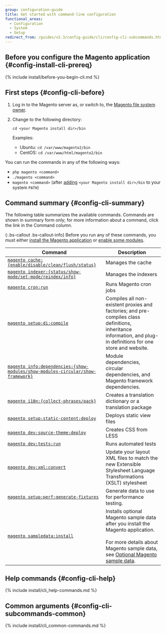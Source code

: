 ```yaml
---
group: configuration-guide
title: Get started with command-line configuration
functional_areas:
  - Configuration
  - System
  - Setup
redirect_from: /guides/v2.3/config-guide/cli/config-cli-subcommands.html
---
```


## Before you configure the Magento application {#config-install-cli-prereq}

{% include install/before-you-begin-cli.md %}

## First steps {#config-cli-before}

1. Log in to the Magento server as, or switch to, the [Magento file system owner]({{page.baseurl}}/install/getting-started/file-system-ownership-permissions.html).
2. Change to the following directory:

   ```
   cd <your Magento install dir>/bin
   ```

   Examples:

   * Ubuntu: `cd /var/www/magento2/bin`
   * CentOS: `cd /var/www/html/magento2/bin`

You can run the commands in any of the following ways:

* `php magento <command>`
* `./magento <command>`
* `magento <command>` (after [adding](http://unix.stackexchange.com/questions/117467/how-to-permanently-set-environmental-variables) `<your Magento install dir>/bin` to your system `PATH`)

## Command summary {#config-cli-summary}

The following table summarizes the available commands. Commands are shown in summary form only; for more information about a command, click the link in the Command column.

{:.bs-callout .bs-callout-info}
Before you run any of these commands, you must either [install the Magento application]({{page.baseurl}}/install/command-line/install.html) or [enable some modules]({{page.baseurl}}/install/command-line/enable-disable-modules.html).

| Command                                                                                                                                                | Description                                                                                                                                                                                       |
| ------------------------------------------------------------------------------------------------------------------------------------------------------ | ------------------------------------------------------------------------------------------------------------------------------------------------------------------------------------------------- |
| [`magento cache:{enable/disable/clean/flush/status}`]({{page.baseurl}}/configure/command-line/manage-cache.html)                                       | Manages the cache                                                                                                                                                                                 |
| [`magento indexer:{status/show-mode/set-mode/reindex/info}`]({{page.baseurl}}/configure/command-line/manage-indexers.html)                             | Manages the indexers                                                                                                                                                                              |
| [`magento cron:run`]({{page.baseurl}}/configure/command-line/cron.html)                                                                                | Runs Magento cron jobs                                                                                                                                                                            |
| [`magento setup:di:compile`]({{page.baseurl}}/configure/command-line/compile-code.html)                                                                | Compiles all non-existent proxies and factories; and pre-compiles class definitions, inheritance information, and plug-in definitions for one store and website.                                  |
| [`magento info:dependencies:{show-modules/show-modules-circular/show-framework}`]({{page.baseurl}}/configure/command-line/run-dependency-reports.html) | Module dependencies, circular dependencies, and Magento framework dependencies.                                                                                                                   |
| [`magento i18n:{collect-phrases/pack}`]({{page.baseurl}}/configure/command-line/localization.html)                                                     | Creates a translation dictionary or a translation package                                                                                                                                         |
| [`magento setup:static-content:deploy`]({{page.baseurl}}/configure/command-line/static-content/deploy.html)                                            | Deploys static view files                                                                                                                                                                         |
| [`magento dev:source-theme:deploy`]({{page.baseurl}}/configure/command-line/create-stylesheet-symlinks.html)                                           | Creates CSS from LESS                                                                                                                                                                             |
| [`magento dev:tests:run`]({{page.baseurl}}/configure/command-line/run-unit-tests.html)                                                                 | Runs automated tests                                                                                                                                                                              |
| [`magento dev:xml:convert`]({{page.baseurl}}/configure/command-line/convert-layout-xml-files.html)                                                     | Update your layout XML files to match the new Extensible Stylesheet Language Transformations (XSLT) stylesheet                                                                                    |
| [`magento setup:perf:generate-fixtures`]({{page.baseurl}}/configure/command-line/generate-data-for-performance-testing.html)                           | Generate data to use for performance testing.                                                                                                                                                     |
| [`magento sampledata:install`]({{page.baseurl}}/*remove#instgde-install-sample-enable-after)                                                           | Installs optional Magento sample data after you install the Magento application.<br><br>For more details about Magento sample data, see [Optional Magento sample data]({{page.baseurl}}/*remove). |

## Help commands {#config-cli-help}

{% include install/cli_help-commands.md %}

## Common arguments {#config-cli-subcommands-common}

{% include install/cli_common-commands.md %}

